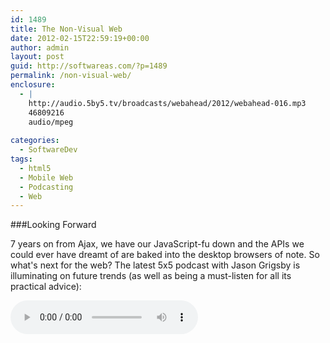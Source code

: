 ```yaml
---
id: 1489
title: The Non-Visual Web
date: 2012-02-15T22:59:19+00:00
author: admin
layout: post
guid: http://softwareas.com/?p=1489
permalink: /non-visual-web/
enclosure:
  - |
    http://audio.5by5.tv/broadcasts/webahead/2012/webahead-016.mp3
    46809216
    audio/mpeg
    
categories:
  - SoftwareDev
tags:
  - html5
  - Mobile Web
  - Podcasting
  - Web
---
```

###Looking Forward

7 years on from Ajax, we have our JavaScript-fu down and the APIs we could ever have dreamt of are baked into the desktop browsers of note. So what's next for the web? The latest 5x5 podcast with Jason Grigsby is illuminating on future trends (as well as being a must-listen for all its practical advice):

<audio controls='controls' src='http://audio.5by5.tv/broadcasts/webahead/2012/webahead-016.mp3' />

[Episode Homepage](http://5by5.tv/webahead/16-mobile-capabilities-with-jason-grigsby)

Here I want to outline a few specific features which will challenge the boundaries of the web as we know it. And then I'll explain how the web community can meet those challenges.

###Tip of the Iceberg

In 2009, I gave a talk at London Web Standards on eight features of HTML5 you won't see, features such as offline storage, geolocation, and history API.

<a href='http://www.steveworkman.com/html5-2/2010/8-html5-features-you-havent-seen-before-at-lwsdeep/'><img width='300' src='http://www.steveworkman.com/wp-content/uploads/2010/09/8-html5-features.png' /></a>

That's the tip of the iceberg of the tip of the iceberg. An example in this podcast is walking down the street and having your phone's navigation system vibrate once if you should turn left, twice if you turn right. Another example mentioned in the podcast is a <a href='http://webinos.org/blog/2012/02/08/webinos-demo-series-1-vehicle-api/'>JavaScript vehicle API</a>! <tt>webinos.vehicle.addEventListener (webinos.vehicle.NavigationEvent.DESTINATION_REACHED, handleDestinations, false);</tt> Checking fuel level, engine condition, etc. via a high-level API. And of course, there's the whole medium of sound...this post was kicked off by a podcast after all!

**The web has traditionally been a visual medium. As Jen Simmons observes here, even when it's not visual, we use the word "Screen Reader" to emphasise its visual foundations.** While it's moved from text to images to fancy graphics and multimedia, those things are still visual elements on the page. Yet all of the above are not about elements on the page. <a href='http://designmind.frogdesign.com/blog/the-coming-zombie-apocalypse-small-cheap-devices-will-disrupt-our-old-school-ux-assumptions.htm'>That's where technology is headed</a>. So is it even sensible to handle these things through the web?

###Model-View Separation

On a technical level, what makes the web incredibly powerful is the DOM concept. DOM is sync'd to UI. Update the DOM and it changes the user-interface. Change the UI and the DOM updates. The programmer doesn't have to facilitate this bidirectional sync; it just happens.

Really, on a technical level, this is an incredibly important and overlooked aspect of HTML5. Too many HTML5 APIs are pure JavaScript functions and ignore the DOM altogether. For the web to thrive, vehicle APIs should not just be <tt>webinos.vehicle.addEventListener</tt>. The <tt>vehicle</tt> itself should be part of the DOM. If that sounds too domain-specific, that's okay, because look at the work of [Web Components](https://plus.google.com/103330502635338602217).  These guys are bringing about a world where anyone, or any community, can create a first-class &lt;x-vehicle&gt; element with its own look-and-feel.

###Open Standards

Of course, at a higher level, the web is about open standards. That's really what sets it apart from iOS, Android, and .Net. There's no single vendor in charge. Something like the Java Virtual Machine comes close, but the web stack stands out as a more balanced control system. If there are to be standards for things like vehicle APIs, the web is attractive as the best stab at a neutral ground with real developer buy-in.

<a href='http://thewebisagreement.com/'><img src='http://picupper.com/2012/02/15/1805709102_4fc795431b.jpg'></a>

For this reason, the web can successfully move beyond the visual medium without losing what makes it the web in the first place.